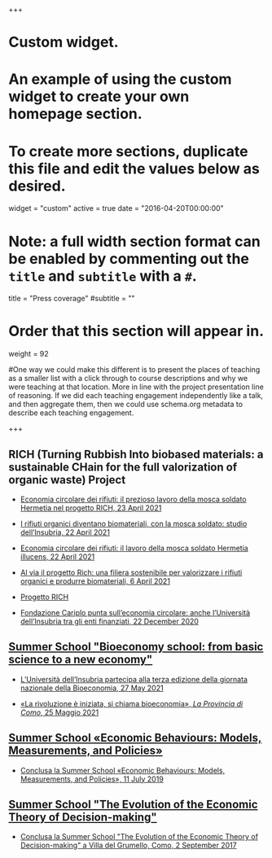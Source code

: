+++
# Custom widget.
# An example of using the custom widget to create your own homepage section.
# To create more sections, duplicate this file and edit the values below as desired.
widget = "custom"
active = true
date = "2016-04-20T00:00:00"

# Note: a full width section format can be enabled by commenting out the `title` and `subtitle` with a `#`.
title = "Press coverage"
#subtitle = ""


# Order that this section will appear in.
weight = 92

#One way we could make this different is to present the places of teaching as a smaller list with a click through to course descriptions and why we were teaching at that location. More in line with the project presentation line of reasoning. If we did each teaching engagement independently like a talk, and then aggregate them, then we could use schema.org metadata to describe each teaching engagement.

+++
## RICH (Turning Rubbish Into biobased materials: a sustainable CHain for the full valorization of organic waste) Project

+ [Economia circolare dei rifiuti: il prezioso lavoro della mosca soldato Hermetia nel progetto RICH, 23 April 2021](https://www.uninsubria.it/notizie/economia-circolare-dei-rifiuti-il-prezioso-lavoro-della-mosca-soldato-hermetia-nel-progetto)

+ [I rifiuti organici diventano biomateriali, con la mosca soldato: studio dell’Insubria, 22 April 2021](https://www.malpensa24.it/i-rifiuti-organici-diventano-biomateriali-con-la-mosca-soldato-studio-dellinsubria/)

+ [Economia circolare dei rifiuti: il lavoro della mosca soldato Hermetia illucens, 22 April 2021](http://www.bizzozero.net/accade-a-bizzozero/5-notizie/6741-economia-circolare-dei-rifiuti-il-lavoro-della-mosca-soldato-hermetia-illucens)

+ [Al via il progetto Rich: una filiera sostenibile per valorizzare i rifiuti organici e produrre biomateriali, 6 April 2021](https://www.uninsubria.it/notizie/al-il-progetto-rich-una-filiera-sostenibile-valorizzare-i-rifiuti-organici-e-produrre)

+ [Progetto RICH](https://www.chimicaverdelombardia.it/progetto-rich/)

+ [Fondazione Cariplo punta sull’economia circolare: anche l’Università dell’Insubria tra gli enti finanziati, 22 December 2020](https://www.varesenews.it/2020/12/fondazione-cariplo-punta-sulleconomia-circolare-anche-luniversita-dellinsubria-gli-enti-finanziati/1289335/)

## [Summer School "Bioeconomy school: from basic science to a new economy"](https://bsne.lakecomoschool.org/)

+ [L’Università dell’Insubria partecipa alla terza edizione della giornata nazionale della Bioeconomia, 27 May 2021](https://www.uninsubria.it/eventi/l%E2%80%99universit%C3%A0-dell%E2%80%99insubria-partecipa-alla-terza-edizione-della-giornata-nazionale-della)

+ [«La rivoluzione è iniziata, si chiama bioeconomia», *La Provincia di Como*, 25 Maggio 2021](/PC001.pdf)

## [Summer School «Economic Behaviours: Models, Measurements, and Policies»](http://ebmp.lakecomoschool.org)

+ [Conclusa la Summer School «Economic Behaviours: Models, Measurements, and Policies», 11 July 2019](https://www.uninsubria.it/notizie/conclusa-la-summer-school-%C2%ABeconomic-behaviours-models-measurements-and-policies%C2%BB)

## [Summer School "The Evolution of the Economic Theory of Decision-making"](http://etdm.lakecomoschool.org)

+ [Conclusa la Summer School "The Evolution of the Economic Theory of Decision-making" a Villa del Grumello, Como, 2 September 2017](https://www.uninsubria.it/notizie/conclusa-la-summer-school-evolution-economic-theory-decision-making-villa-del-grumello-como)
